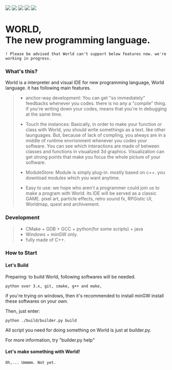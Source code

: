 [![](https://img.shields.io/github/release-pre/kniz/worldlang.svg?label=latest%20release&style=flat)](https://github.com/kniz/worldlang/releases)
![](https://img.shields.io/github/release-date-pre/kniz/worldlang.svg?label=on&style=flat)
[![](https://img.shields.io/travis/kniz/worldlang.svg?label=linux&style=flat)](https://travis-ci.com/kniz/worldlang)
![](https://img.shields.io/github/languages/code-size/kniz/worldlang.svg?style=flat)
![](https://img.shields.io/github/downloads/kniz/worldlang/total.svg?style=flat)

WORLD, <br/>The new programming language.
=======================================

	! Please be advised that World can't support below features now. we're working in progress.

### What's this?
World is a interpreter and visual IDE for new programming language, World language.
it has following main features.

> * anchor-way development: You can get "so immediately" feedbacks whenever you codes.
		there is no any a "compile" thing. if you're writing down your codes, means that 
		you're in debugging	at the same time.
>
> 
> * Touch the instances: Basically, in order to make your function or class with World, 
		you should write somethings as a text. like other launguages.
		But, because of lack of compling, you always are in a middle of runtime envrionment
		whenever you codes your software. You can see which interactions are made of between
		classes and functions in visualized 3d graphics. 
		Visualization can get strong points that make you focus the whole picture of your
		software.
>
> * ModuleStore: Module is simply plug-in. mostly based on c++. you download modules
		which you want anytime.
>
> * Easy to use: we hope who aren't a programmer could join us to make a program with
		World. its IDE will be served as a classic GAME. 
		pixel art, particle effects, retro sound fx, RPGistic UI, Worldmap, quest and archivement.


### Development 
> * CMake + GDB + GCC + python(for some scripts) + java
> * Windows + minGW only.
> * fully made of C++.


### How to Start
#### Let's Build

Preparing: to build World, following softwares will be needed.
    		
	python over 3.x, git, cmake, g++ and make,

if you're trying on windows, then it's recommended to install minGW install these softwares on your own.

Then, just enter:
		
	python ./build/builder.py build

All script you need for doing something on World is just at builder.py.

For more information, try "builder.py help"

#### Let's make something with World!
	
	Oh,... Ummmm. Not yet.
